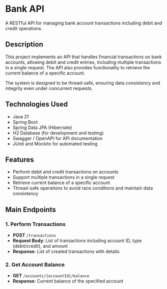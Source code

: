 # Bank API

A RESTful API for managing bank account transactions including debit and credit operations.

## Description

This project implements an API that handles financial transactions on bank accounts, allowing debit and credit entries, including multiple transactions in a single request. The API also provides functionality to retrieve the current balance of a specific account.

The system is designed to be thread-safe, ensuring data consistency and integrity even under concurrent requests.

## Technologies Used

- Java 21
- Spring Boot
- Spring Data JPA (Hibernate)
- H2 Database (for development and testing)
- Swagger / OpenAPI for API documentation
- JUnit and Mockito for automated testing

## Features

- Perform debit and credit transactions on accounts
- Support multiple transactions in a single request
- Retrieve current balance of a specific account
- Thread-safe operations to avoid race conditions and maintain data consistency

## Main Endpoints

### 1. Perform Transactions

- **POST** `/transactions`
- **Request Body**: List of transactions including account ID, type (debit/credit), and amount
- **Response**: List of created transactions with details

### 2. Get Account Balance

- **GET** `/accounts/{accountId}/balance`
- **Response**: Current balance of the specified account
